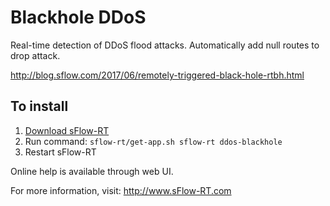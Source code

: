 # Blackhole DDoS

Real-time detection of DDoS flood attacks. Automatically add null routes to
drop attack.

http://blog.sflow.com/2017/06/remotely-triggered-black-hole-rtbh.html

## To install

1. [Download sFlow-RT](https://sflow-rt.com/download.php)
2. Run command: `sflow-rt/get-app.sh sflow-rt ddos-blackhole`
3. Restart sFlow-RT

Online help is available through web UI.

For more information, visit:
http://www.sFlow-RT.com
